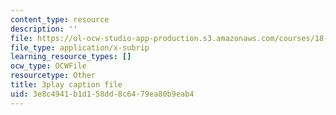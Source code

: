 ```yaml
---
content_type: resource
description: ''
file: https://ol-ocw-studio-app-production.s3.amazonaws.com/courses/18-06sc-linear-algebra-fall-2011/3e8c4941b1d158dd8c6479ea80b9eab4_VqP2tREMvt0.vtt
file_type: application/x-subrip
learning_resource_types: []
ocw_type: OCWFile
resourcetype: Other
title: 3play caption file
uid: 3e8c4941-b1d1-58dd-8c64-79ea80b9eab4
---
```

